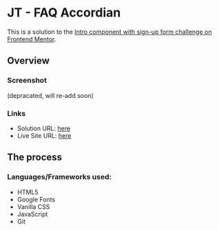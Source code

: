 # JT - FAQ Accordian

This is a solution to the [Intro component with sign-up form challenge on Frontend Mentor](https://www.frontendmentor.io/challenges/intro-component-with-signup-form-5cf91bd49edda32581d28fd1). 

## Overview

### Screenshot

(depracated, will re-add soon)

### Links

- Solution URL: [here](https://www.frontendmentor.io/solutions/faq-accordion-823AflnE5Z)
- Live Site URL: [here](https://knuckl3h3ad.github.io/faq-accordian-challenge/)

## The process

### Languages/Frameworks used:

- HTML5 
- Google Fonts
- Vanilla CSS
- JavaScript
- Git
